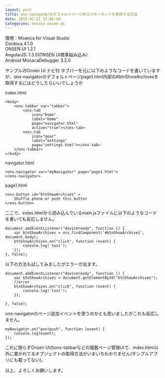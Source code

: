 ```yaml
---
layout: post
title: ons-navigatorのデフォルトページのコンポーネントを取得する方法
date: 2015-02-21 17:02:50
categories: monaca onsen-ui
---
```

<p>環境：Moanca for Visual Studio<br>
Cordova 4.1.0<br>
ONSEN UI 1.2.1<br>
AngularJS: 1.3.0(ONSEN UI標準組み込み）<br>
Android MonacaDebugger 3.2.0</p>

<p>サンプルのOnsen UI ナビ付 タブバーを元に以下のようなコードを書いていますが、ons-navigatorのデフォルトページpage1.html内部の#btnShowArchivesを取得するにはどうしたらいいでしょうか</p>



<p>index.html</p>

<pre class="lang-html prettyprint-override"><code>&lt;body&gt;
    &lt;ons-tabbar var="tabbar"&gt;
        &lt;ons-tab
            icon="home"
            label="Home"
            page="navigator.html"
            active="true"&gt;&lt;/ons-tab&gt;
        &lt;ons-tab
            icon="gear"
            label="Settings"
            page="settings.html"&gt;&lt;/ons-tab&gt;
    &lt;/ons-tabbar&gt;
&lt;/body&gt;
</code></pre>

<p>navigator.html</p>

<pre class="lang-html prettyprint-override"><code>&lt;ons-navigator var="myNavigator" page="page1.html"&gt;
&lt;/ons-navigator&gt; 
</code></pre>

<p>page1.html</p>

<pre class="lang-html prettyprint-override"><code>&lt;ons-button id="btnShowArchives" &gt;
    Shuffle phone or push this button
&lt;/ons-button&gt;
</code></pre>

<p>ここで、index.htmlから読み込んでいるmain.jsファイルに以下のようなコードを書いても反応しません。</p>



<pre class="lang-js prettyprint-override"><code>document.addEventListener("deviceready", function () {
    var btnShowArchives = ons.findComponent('#btnShowArchives', document.body);
    btnShowArchives.on("click", function (event) {
        console.log('test');
    });
}, false);
</code></pre>

<p>以下の方法も試してみましたがエラーが出ます。</p>

<pre class="lang-js prettyprint-override"><code>document.addEventListener("deviceready", function () {
    var btnShowArchives = document.getElementById("btnShowArchives");
    //error
    btnShowArchives.on("click", function (event) {
        console.log('test');
    });

}, false);
</code></pre>

<p>ons-navigatorのページ追加イベントを使うのかとも思いましたがこれも反応しません。</p>

<pre class="lang-js prettyprint-override"><code>myNavigator.on("postpush", function (event) {
    console.log(event);
});
</code></pre>

<p>これに限らずOnsen UIのons-tabbarなどの複数ページ管理UIで、index.html以外に書かれてるオブジェクトの取得方法がいまいちわかりません(サンプルアプリにも載ってない)。</p>

<p>以上、よろしくお願いします。</p>
